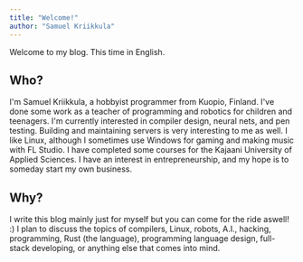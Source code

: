 ```yaml
---
title: "Welcome!"
author: "Samuel Kriikkula"
---
```


Welcome to my blog. This time in English.

## Who?
I'm Samuel Kriikkula, a hobbyist programmer from Kuopio, Finland.
I've done some work as a teacher of programming and robotics for children and teenagers.
I'm currently interested in compiler design, neural nets, and pen testing.
Building and maintaining servers is very interesting to me as well.
I like Linux, although I sometimes use Windows for gaming and making music with FL Studio.
I have completed some courses for the Kajaani University of Applied Sciences.
I have an interest in entrepreneurship, and my hope is to someday start my own business.

## Why?
I write this blog mainly just for myself but you can come for the ride aswell! :)
I plan to discuss the topics of compilers, Linux, robots, A.I., hacking, programming, Rust (the language), programming language design, full-stack developing, or anything else that comes into mind.

